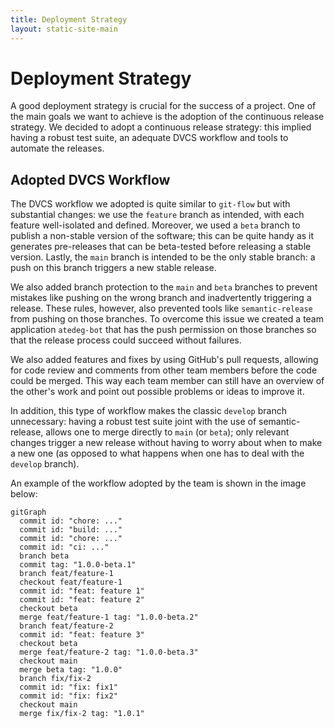 ```yaml
---
title: Deployment Strategy
layout: static-site-main
---
```


# Deployment Strategy

A good deployment strategy is crucial for the success of a project.
One of the main goals we want to achieve is the adoption of the continuous release strategy.
We decided to adopt a continuous release strategy: this implied having a robust test suite,
an adequate DVCS workflow and tools to automate the releases.

## Adopted DVCS Workflow

The DVCS workflow we adopted is quite similar to `git-flow` but with substantial changes:
we use the `feature` branch as intended, with each feature well-isolated and defined.
Moreover, we used a `beta` branch to publish a non-stable version of the software; this can be
quite handy as it generates pre-releases that can be beta-tested before releasing a stable version.
Lastly, the `main` branch is intended to be the only stable branch: a push on this branch triggers
a new stable release.

We also added branch protection to the `main` and `beta` branches to prevent mistakes like pushing
on the wrong branch and inadvertently triggering a release.
These rules, however, also prevented tools like `semantic-release` from pushing on those branches.
To overcome this issue we created a team application `atedeg-bot` that has the push permission on
those branches so that the release process could succeed without failures.

We also added features and fixes by using GitHub's pull requests, allowing for code review and
comments from other team members before the code could be merged.
This way each team member can still have an overview of the other's work and point out possible
problems or ideas to improve it.

In addition, this type of workflow makes the classic `develop` branch unnecessary:
having a robust test suite joint with the use of semantic-release, allows one to merge directly to
`main` (or `beta`); only relevant changes trigger a new release without having to worry about when
to make a new one (as opposed to what happens when one has to deal with the `develop` branch).

An example of the workflow adopted by the team is shown in the image below:

```mermaid
gitGraph
  commit id: "chore: ..."
  commit id: "build: ..."
  commit id: "chore: ..."
  commit id: "ci: ..."
  branch beta
  commit tag: "1.0.0-beta.1"
  branch feat/feature-1
  checkout feat/feature-1
  commit id: "feat: feature 1"
  commit id: "feat: feature 2"
  checkout beta
  merge feat/feature-1 tag: "1.0.0-beta.2"
  branch feat/feature-2
  commit id: "feat: feature 3"
  checkout beta
  merge feat/feature-2 tag: "1.0.0-beta.3"
  checkout main
  merge beta tag: "1.0.0"
  branch fix/fix-2
  commit id: "fix: fix1"
  commit id: "fix: fix2"
  checkout main
  merge fix/fix-2 tag: "1.0.1"
```
